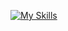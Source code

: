 [![My Skills](https://skillicons.dev/icons?i=js,typescript,nextjs,react,tailwind,redux,sass,express,nodejs,mongodb,postgresql,css,html,mysql,symfony,jest,git,github,docker,php,babel,bash,bootstrap,devto,gitlab,jquery,linux,md,npm,vercel,vscode,webpack)](https://skillicons.dev)
